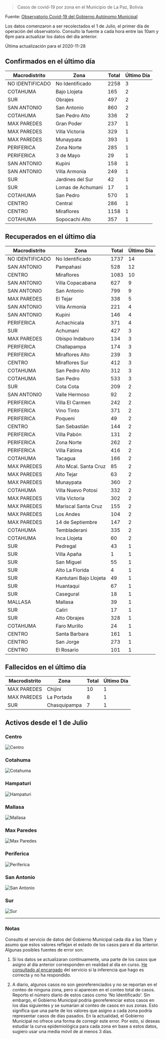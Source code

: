 > Casos de covid-19 por zona en el Municipio de La Paz, Bolivia

Fuente: [Observatorio Covid-19 del Gobierno Autónomo Municipal](http://observatoriocovid19.lapaz.bo/observatorio/index.php/datos-abiertos-covid)

Los datos comenzaron a ser recolectados el 1 de Julio, el primer día de operación del observatorio. Consulto la fuente a cada hora entre las 10am y 6pm para actualizar los datos del día anterior.

Última actualización para el 2020-11-28

## Confirmados en el último día

| Macrodistrito   | Zona              |   Total |   Último Día |
|-----------------|-------------------|---------|--------------|
| NO IDENTIFICADO | No Identificado   |    2258 |            3 |
| COTAHUMA        | Bajo Llojeta      |     165 |            2 |
| SUR             | Obrajes           |     497 |            2 |
| SAN ANTONIO     | San Antonio       |     860 |            2 |
| COTAHUMA        | San Pedro Alto    |     336 |            2 |
| MAX PAREDES     | Gran Poder        |     237 |            1 |
| MAX PAREDES     | Villa Victoria    |     329 |            1 |
| MAX PAREDES     | Munaypata         |     393 |            1 |
| PERIFERICA      | Zona Norte        |     285 |            1 |
| PERIFERICA      | 3 de Mayo         |      29 |            1 |
| SAN ANTONIO     | Kupini            |     158 |            1 |
| SAN ANTONIO     | Villa Armonía     |     249 |            1 |
| SUR             | Jardines del Sur  |      42 |            1 |
| SUR             | Lomas de Achumani |      17 |            1 |
| COTAHUMA        | San Pedro         |     570 |            1 |
| CENTRO          | Central           |     286 |            1 |
| CENTRO          | Miraflores        |    1158 |            1 |
| COTAHUMA        | Sopocachi Alto    |     357 |            1 |

## Recuperados en el último día

| Macrodistrito   | Zona                   |   Total |   Último Día |
|-----------------|------------------------|---------|--------------|
| NO IDENTIFICADO | No Identificado        |    1737 |           14 |
| SAN ANTONIO     | Pampahasi              |     528 |           12 |
| CENTRO          | Miraflores             |    1083 |           10 |
| SAN ANTONIO     | Villa Copacabana       |     627 |            9 |
| SAN ANTONIO     | San Antonio            |     799 |            9 |
| MAX PAREDES     | El Tejar               |     338 |            5 |
| SAN ANTONIO     | Villa Armonía          |     221 |            4 |
| SAN ANTONIO     | Kupini                 |     146 |            4 |
| PERIFERICA      | Achachicala            |     371 |            4 |
| SUR             | Achumani               |     427 |            3 |
| MAX PAREDES     | Obispo Indaburo        |     134 |            3 |
| PERIFERICA      | Challapampa            |     174 |            3 |
| PERIFERICA      | Miraflores Alto        |     239 |            3 |
| CENTRO          | Miraflores Sur         |     412 |            3 |
| COTAHUMA        | San Pedro Alto         |     312 |            3 |
| COTAHUMA        | San Pedro              |     533 |            3 |
| SUR             | Cota Cota              |     209 |            2 |
| SAN ANTONIO     | Valle Hermoso          |      92 |            2 |
| PERIFERICA      | Villa El Carmen        |     242 |            2 |
| PERIFERICA      | Vino Tinto             |     371 |            2 |
| PERIFERICA      | Poqueni                |      49 |            2 |
| CENTRO          | San Sebastián          |     144 |            2 |
| PERIFERICA      | Villa Pabón            |     131 |            2 |
| PERIFERICA      | Zona Norte             |     262 |            2 |
| PERIFERICA      | Villa Fátima           |     416 |            2 |
| COTAHUMA        | Tacagua                |     166 |            2 |
| MAX PAREDES     | Alto Mcal. Santa Cruz  |      85 |            2 |
| MAX PAREDES     | Alto Tejar             |      63 |            2 |
| MAX PAREDES     | Munaypata              |     360 |            2 |
| COTAHUMA        | Villa Nuevo Potosí     |     332 |            2 |
| MAX PAREDES     | Villa Victoria         |     302 |            2 |
| MAX PAREDES     | Mariscal Santa Cruz    |     155 |            2 |
| MAX PAREDES     | Los Andes              |     104 |            2 |
| MAX PAREDES     | 14 de Septiembre       |     147 |            2 |
| COTAHUMA        | Tembladerani           |     335 |            2 |
| COTAHUMA        | Inca Llojeta           |      60 |            2 |
| SUR             | Pedregal               |      43 |            1 |
| SUR             | Villa Apaña            |       1 |            1 |
| SUR             | San Miguel             |      55 |            1 |
| SUR             | Alto La Florida        |       4 |            1 |
| SUR             | Kantutani Bajo Llojeta |      49 |            1 |
| SUR             | Huantaqui              |      67 |            1 |
| SUR             | Casegural              |      18 |            1 |
| MALLASA         | Mallasa                |      39 |            1 |
| SUR             | Caliri                 |      17 |            1 |
| SUR             | Alto Obrajes           |     328 |            1 |
| COTAHUMA        | Faro Murillo           |      24 |            1 |
| CENTRO          | Santa Barbara          |     161 |            1 |
| CENTRO          | San Jorge              |     273 |            1 |
| CENTRO          | El Rosario             |     101 |            1 |

## Fallecidos en el último día

| Macrodistrito   | Zona         |   Total |   Último Día |
|-----------------|--------------|---------|--------------|
| MAX PAREDES     | Chijini      |      10 |            1 |
| MAX PAREDES     | La Portada   |       8 |            1 |
| SUR             | Chasquipampa |       7 |            1 |

## Activos desde el 1 de Julio

### Centro

![Centro](plots/activos_centro.png)

### Cotahuma

![Cotahuma](plots/activos_cotahuma.png)

### Hampaturi

![Hampaturi](plots/activos_hampaturi.png)

### Mallasa

![Mallasa](plots/activos_mallasa.png)

### Max Paredes

![Max Paredes](plots/activos_max_paredes.png)

### Periferica

![Periferica](plots/activos_periferica.png)

### San Antonio

![San Antonio](plots/activos_san_antonio.png)

### Sur

![Sur](plots/activos_sur.png)

---

### Notas

Consulto el servicio de datos del Gobierno Municipal cada día a las 10am y asumo que estos valores reflejan el estado de los casos para el día anterior. Algunas posibles fuentes de error son:

1. Si los datos se actualizaran contínuamente, una parte de los casos que asigno al día anterior corresponden en realidad al día en curso. [He consultado al encargado](https://twitter.com/mauforonda/status/1278727234765959168) del servicio si la inferencia que hago es correcta y no ha respondido.

2. A diario, algunos casos no son georeferenciados y no se reportan en el conteo de ninguna zona, pero sí aparecen en el conteo total de casos. Reporto el número diario de estos casos como 'No Identificado'.  Sin embargo, el Gobierno Municipal podría georeferenciar estos casos en los días siguientes y se sumarían al conteo de casos en sus zonas. Esto significa que una parte de los valores que asigno a cada zona podría representar casos de días pasados. En la actualidad, el Gobierno Municipal no ofrece una forma de corregir este error. Por esto, si deseas estudiar la curva epidemiológica para cada zona en base a estos datos, sugiero usar una media móvil de al menos 3 días.